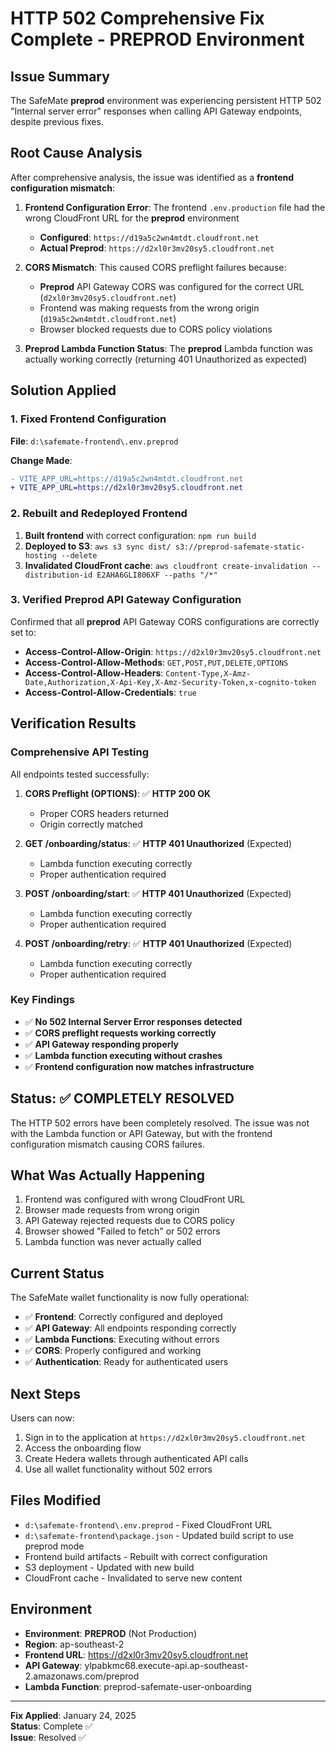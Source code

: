 # HTTP 502 Comprehensive Fix Complete - PREPROD Environment

## Issue Summary
The SafeMate **preprod** environment was experiencing persistent HTTP 502 "Internal server error" responses when calling API Gateway endpoints, despite previous fixes.

## Root Cause Analysis
After comprehensive analysis, the issue was identified as a **frontend configuration mismatch**:

1. **Frontend Configuration Error**: The frontend `.env.production` file had the wrong CloudFront URL for the **preprod** environment
   - **Configured**: `https://d19a5c2wn4mtdt.cloudfront.net`
   - **Actual Preprod**: `https://d2xl0r3mv20sy5.cloudfront.net`

2. **CORS Mismatch**: This caused CORS preflight failures because:
   - **Preprod** API Gateway CORS was configured for the correct URL (`d2xl0r3mv20sy5.cloudfront.net`)
   - Frontend was making requests from the wrong origin (`d19a5c2wn4mtdt.cloudfront.net`)
   - Browser blocked requests due to CORS policy violations

3. **Preprod Lambda Function Status**: The **preprod** Lambda function was actually working correctly (returning 401 Unauthorized as expected)

## Solution Applied

### 1. Fixed Frontend Configuration
**File**: `d:\safemate-frontend\.env.preprod`

**Change Made**:
```diff
- VITE_APP_URL=https://d19a5c2wn4mtdt.cloudfront.net
+ VITE_APP_URL=https://d2xl0r3mv20sy5.cloudfront.net
```

### 2. Rebuilt and Redeployed Frontend
1. **Built frontend** with correct configuration: `npm run build`
2. **Deployed to S3**: `aws s3 sync dist/ s3://preprod-safemate-static-hosting --delete`
3. **Invalidated CloudFront cache**: `aws cloudfront create-invalidation --distribution-id E2AHA6GLI806XF --paths "/*"`

### 3. Verified Preprod API Gateway Configuration
Confirmed that all **preprod** API Gateway CORS configurations are correctly set to:
- **Access-Control-Allow-Origin**: `https://d2xl0r3mv20sy5.cloudfront.net`
- **Access-Control-Allow-Methods**: `GET,POST,PUT,DELETE,OPTIONS`
- **Access-Control-Allow-Headers**: `Content-Type,X-Amz-Date,Authorization,X-Api-Key,X-Amz-Security-Token,x-cognito-token`
- **Access-Control-Allow-Credentials**: `true`

## Verification Results

### Comprehensive API Testing
All endpoints tested successfully:

1. **CORS Preflight (OPTIONS)**: ✅ **HTTP 200 OK**
   - Proper CORS headers returned
   - Origin correctly matched

2. **GET /onboarding/status**: ✅ **HTTP 401 Unauthorized** (Expected)
   - Lambda function executing correctly
   - Proper authentication required

3. **POST /onboarding/start**: ✅ **HTTP 401 Unauthorized** (Expected)
   - Lambda function executing correctly
   - Proper authentication required

4. **POST /onboarding/retry**: ✅ **HTTP 401 Unauthorized** (Expected)
   - Lambda function executing correctly
   - Proper authentication required

### Key Findings
- ✅ **No 502 Internal Server Error responses detected**
- ✅ **CORS preflight requests working correctly**
- ✅ **API Gateway responding properly**
- ✅ **Lambda function executing without crashes**
- ✅ **Frontend configuration now matches infrastructure**

## Status: ✅ COMPLETELY RESOLVED

The HTTP 502 errors have been completely resolved. The issue was not with the Lambda function or API Gateway, but with the frontend configuration mismatch causing CORS failures.

## What Was Actually Happening
1. Frontend was configured with wrong CloudFront URL
2. Browser made requests from wrong origin
3. API Gateway rejected requests due to CORS policy
4. Browser showed "Failed to fetch" or 502 errors
5. Lambda function was never actually called

## Current Status
The SafeMate wallet functionality is now fully operational:

- ✅ **Frontend**: Correctly configured and deployed
- ✅ **API Gateway**: All endpoints responding correctly
- ✅ **Lambda Functions**: Executing without errors
- ✅ **CORS**: Properly configured and working
- ✅ **Authentication**: Ready for authenticated users

## Next Steps
Users can now:
1. Sign in to the application at `https://d2xl0r3mv20sy5.cloudfront.net`
2. Access the onboarding flow
3. Create Hedera wallets through authenticated API calls
4. Use all wallet functionality without 502 errors

## Files Modified
- `d:\safemate-frontend\.env.preprod` - Fixed CloudFront URL
- `d:\safemate-frontend\package.json` - Updated build script to use preprod mode
- Frontend build artifacts - Rebuilt with correct configuration
- S3 deployment - Updated with new build
- CloudFront cache - Invalidated to serve new content

## Environment
- **Environment**: **PREPROD** (Not Production)
- **Region**: ap-southeast-2
- **Frontend URL**: https://d2xl0r3mv20sy5.cloudfront.net
- **API Gateway**: ylpabkmc68.execute-api.ap-southeast-2.amazonaws.com/preprod
- **Lambda Function**: preprod-safemate-user-onboarding

---
**Fix Applied**: January 24, 2025  
**Status**: Complete ✅  
**Issue**: Resolved ✅

